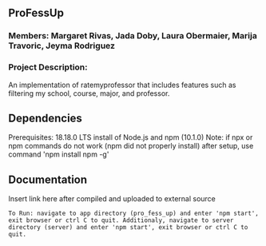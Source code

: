 ## ProFessUp

### Members: Margaret Rivas, Jada Doby, Laura Obermaier, Marija Travoric, Jeyma Rodriguez


### Project Description:
An implementation of ratemyprofessor that includes features such as filtering my school, course, major, and professor. 


## Dependencies

Prerequisites:
    18.18.0 LTS install of Node.js and npm (10.1.0)
    Note: if npx or npm commands do not work (npm did not properly 
    install) after setup, use command 'npm install npm -g' 

## Documentation
Insert link here after compiled and uploaded to external source

    To Run: navigate to app directory (pro_fess_up) and enter 'npm start',
    exit browser or ctrl C to quit. Additionaly, navigate to server directory (server) and enter 'npm start', exit browser or ctrl C to quit. 
